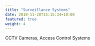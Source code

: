 ```yaml
---
title: "Surveillance Systems"
date: 2018-11-28T15:15:34+10:00
featured: true
weight: 4
---
```


CCTV Cameras, Access Control Systems